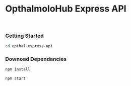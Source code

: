 <h1>OpthalmoloHub Express API</h1>
&nbsp;
&nbsp;


### Getting Started
```sh
cd opthal-express-api
```

### Downoad Dependancies
```sh
npm install
```

```sh
npm start
```


